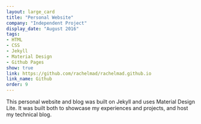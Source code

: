 ```yaml
---
layout: large_card
title: "Personal Website"
company: "Independent Project"
display_date: "August 2016"
tags:
- HTML
- CSS
- Jekyll
- Material Design
- Github Pages
show: true
link: https://github.com/rachelmad/rachelmad.github.io
link_name: Github
order: 9
---
```


This personal website and blog was built on Jekyll and uses Material Design Lite.
It was built both to showcase my experiences and projects, and host my technical blog.
